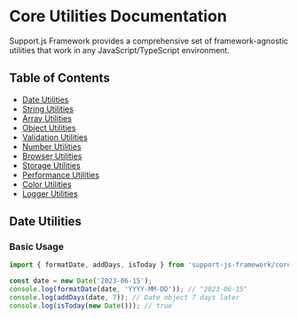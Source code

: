 # Core Utilities Documentation

Support.js Framework provides a comprehensive set of framework-agnostic utilities that work in any JavaScript/TypeScript environment.

## Table of Contents

- [Date Utilities](#date-utilities)
- [String Utilities](#string-utilities)
- [Array Utilities](#array-utilities)
- [Object Utilities](#object-utilities)
- [Validation Utilities](#validation-utilities)
- [Number Utilities](#number-utilities)
- [Browser Utilities](#browser-utilities)
- [Storage Utilities](#storage-utilities)
- [Performance Utilities](#performance-utilities)
- [Color Utilities](#color-utilities)
- [Logger Utilities](#logger-utilities)

## Date Utilities

### Basic Usage

```typescript
import { formatDate, addDays, isToday } from 'support-js-framework/core/date';

const date = new Date('2023-06-15');
console.log(formatDate(date, 'YYYY-MM-DD')); // "2023-06-15"
console.log(addDays(date, 7)); // Date object 7 days later
console.log(isToday(new Date())); // true
